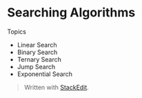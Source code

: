 
# Searching Algorithms

Topics

- Linear Search
- Binary Search
- Ternary Search
- Jump Search
- Exponential Search







> Written with [StackEdit](https://stackedit.io/).
<!--stackedit_data:
eyJoaXN0b3J5IjpbMTM1OTEwMTI2NiwtMjA2MTcwMzcwN119
-->